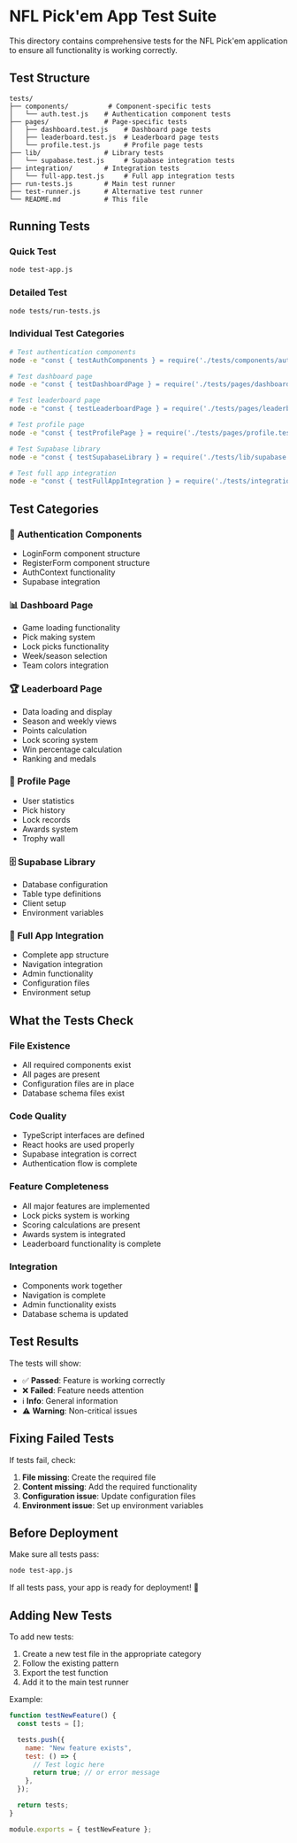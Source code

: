 # NFL Pick'em App Test Suite

This directory contains comprehensive tests for the NFL Pick'em application to ensure all functionality is working correctly.

## Test Structure

```
tests/
├── components/          # Component-specific tests
│   └── auth.test.js    # Authentication component tests
├── pages/              # Page-specific tests
│   ├── dashboard.test.js    # Dashboard page tests
│   ├── leaderboard.test.js  # Leaderboard page tests
│   └── profile.test.js      # Profile page tests
├── lib/                # Library tests
│   └── supabase.test.js     # Supabase integration tests
├── integration/        # Integration tests
│   └── full-app.test.js     # Full app integration tests
├── run-tests.js        # Main test runner
├── test-runner.js      # Alternative test runner
└── README.md           # This file
```

## Running Tests

### Quick Test

```bash
node test-app.js
```

### Detailed Test

```bash
node tests/run-tests.js
```

### Individual Test Categories

```bash
# Test authentication components
node -e "const { testAuthComponents } = require('./tests/components/auth.test.js'); console.log(testAuthComponents());"

# Test dashboard page
node -e "const { testDashboardPage } = require('./tests/pages/dashboard.test.js'); console.log(testDashboardPage());"

# Test leaderboard page
node -e "const { testLeaderboardPage } = require('./tests/pages/leaderboard.test.js'); console.log(testLeaderboardPage());"

# Test profile page
node -e "const { testProfilePage } = require('./tests/pages/profile.test.js'); console.log(testProfilePage());"

# Test Supabase library
node -e "const { testSupabaseLibrary } = require('./tests/lib/supabase.test.js'); console.log(testSupabaseLibrary());"

# Test full app integration
node -e "const { testFullAppIntegration } = require('./tests/integration/full-app.test.js'); console.log(testFullAppIntegration());"
```

## Test Categories

### 🔐 Authentication Components

- LoginForm component structure
- RegisterForm component structure
- AuthContext functionality
- Supabase integration

### 📊 Dashboard Page

- Game loading functionality
- Pick making system
- Lock picks functionality
- Week/season selection
- Team colors integration

### 🏆 Leaderboard Page

- Data loading and display
- Season and weekly views
- Points calculation
- Lock scoring system
- Win percentage calculation
- Ranking and medals

### 👤 Profile Page

- User statistics
- Pick history
- Lock records
- Awards system
- Trophy wall

### 🗄️ Supabase Library

- Database configuration
- Table type definitions
- Client setup
- Environment variables

### 🔗 Full App Integration

- Complete app structure
- Navigation integration
- Admin functionality
- Configuration files
- Environment setup

## What the Tests Check

### File Existence

- All required components exist
- All pages are present
- Configuration files are in place
- Database schema files exist

### Code Quality

- TypeScript interfaces are defined
- React hooks are used properly
- Supabase integration is correct
- Authentication flow is complete

### Feature Completeness

- All major features are implemented
- Lock picks system is working
- Scoring calculations are present
- Awards system is integrated
- Leaderboard functionality is complete

### Integration

- Components work together
- Navigation is complete
- Admin functionality exists
- Database schema is updated

## Test Results

The tests will show:

- ✅ **Passed**: Feature is working correctly
- ❌ **Failed**: Feature needs attention
- ℹ️ **Info**: General information
- ⚠️ **Warning**: Non-critical issues

## Fixing Failed Tests

If tests fail, check:

1. **File missing**: Create the required file
2. **Content missing**: Add the required functionality
3. **Configuration issue**: Update configuration files
4. **Environment issue**: Set up environment variables

## Before Deployment

Make sure all tests pass:

```bash
node test-app.js
```

If all tests pass, your app is ready for deployment! 🚀

## Adding New Tests

To add new tests:

1. Create a new test file in the appropriate category
2. Follow the existing pattern
3. Export the test function
4. Add it to the main test runner

Example:

```javascript
function testNewFeature() {
  const tests = [];

  tests.push({
    name: "New feature exists",
    test: () => {
      // Test logic here
      return true; // or error message
    },
  });

  return tests;
}

module.exports = { testNewFeature };
```
